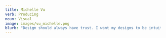 ```yaml
---
title: Michelle Vu
verb: Producing
noun: Visual
image: images/vu_michelle.png
blurb: "Design should always have trust. I want my designs to be intuitive and to do what users expect. If a user taps a button that says “Save”, the app should save their progress. If the products we design aren't usable, they simply don't work, and the product is inadequate.\_\_"
---
```

